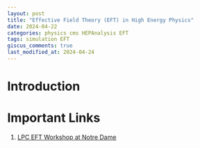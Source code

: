 ```yaml
---
layout: post
title: "Effective Field Theory (EFT) in High Energy Physics"
date: 2024-04-22
categories: physics cms HEPAnalysis EFT
tags: simulation EFT
giscus_comments: true
last_modified_at: 2024-04-24
---
```


# Introduction

# Important Links

1. [LPC EFT Workshop at Notre Dame](https://indico.cern.ch/event/1378665/timetable/?view=standard)
